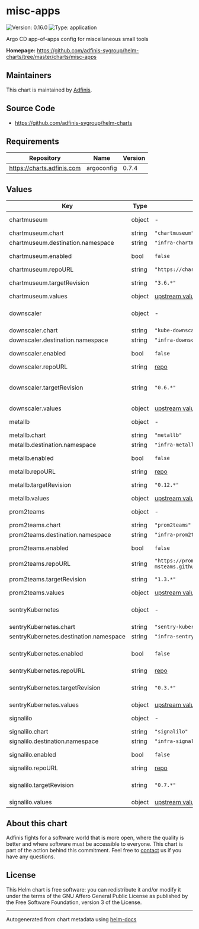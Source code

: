 # misc-apps

![Version: 0.16.0](https://img.shields.io/badge/Version-0.16.0-informational?style=flat-square) ![Type: application](https://img.shields.io/badge/Type-application-informational?style=flat-square)

Argo CD app-of-apps config for miscellaneous small tools

**Homepage:** <https://github.com/adfinis-sygroup/helm-charts/tree/master/charts/misc-apps>

## Maintainers
This chart is maintained by [Adfinis](https://adfinis.com/?pk_campaign=github&pk_kwd=helm-charts).

## Source Code

* <https://github.com/adfinis-sygroup/helm-charts>

## Requirements

| Repository | Name | Version |
|------------|------|---------|
| https://charts.adfinis.com | argoconfig | 0.7.4 |

## Values

| Key | Type | Default | Description |
|-----|------|---------|-------------|
| chartmuseum | object | - | [chartmuseum](https://chartmuseum.com) ([example](./example/chartmuseum.yaml)) |
| chartmuseum.chart | string | `"chartmuseum"` | Chart |
| chartmuseum.destination.namespace | string | `"infra-chartmuseum"` | Namespace |
| chartmuseum.enabled | bool | `false` | Enable chartmuseum |
| chartmuseum.repoURL | string | `"https://chartmuseum.github.io/charts"` | [repo](https://chartmuseum.github.io/charts) |
| chartmuseum.targetRevision | string | `"3.6.*"` | [chartmuseum Helm chart](https://github.com/chartmuseum/charts/tree/main/src/chartmuseum) |
| chartmuseum.values | object | [upstream values](https://github.com/chartmuseum/charts/blob/main/src/chartmuseum/values.yaml) | Helm values |
| downscaler | object | - | [kube-downscaler](https://github.com/hjacobs/kube-downscaler) ([example](./examples/kube-downscaler.yaml)) |
| downscaler.chart | string | `"kube-downscaler"` | Chart |
| downscaler.destination.namespace | string | `"infra-downscaler"` | Namespace |
| downscaler.enabled | bool | `false` | Enable kube-downscaler |
| downscaler.repoURL | string | [repo](https://charts.helm.sh/incubator) | Repo URL |
| downscaler.targetRevision | string | `"0.6.*"` | [kube-downscaler Helm chart](https://github.com/helm/charts/tree/master/incubator/kube-downscaler) version |
| downscaler.values | object | [upstream values](https://github.com/helm/charts/blob/master/incubator/kube-downscaler/values.yaml) | Helm values |
| metallb | object | - | [metallb](https://github.com/metallb/metallb) ([example](./examples/metallb.yaml)) |
| metallb.chart | string | `"metallb"` | Chart |
| metallb.destination.namespace | string | `"infra-metallb"` | Namespace |
| metallb.enabled | bool | `false` | Enable metallb |
| metallb.repoURL | string | [repo](https://metallb.github.io/metallb) | Repo URL |
| metallb.targetRevision | string | `"0.12.*"` | [metallb Helm chart](https://github.com/metallb/metallb/tree/main/charts/metallb) |
| metallb.values | object | [upstream values](https://github.com/metallb/metallb/blob/main/charts/metallb/values.yaml) | Helm values |
| prom2teams | object | - | [prom2teams](https://github.com/prometheus-msteams/prometheus-msteams) ([example](./example/prom2teams.yaml)) |
| prom2teams.chart | string | `"prom2teams"` | Chart |
| prom2teams.destination.namespace | string | `"infra-prom2teams"` | Namespace |
| prom2teams.enabled | bool | `false` | Enable prom2teams |
| prom2teams.repoURL | string | `"https://prometheus-msteams.github.io/prometheus-msteams"` | [repo](https://prometheus-msteams.github.io/prometheus-msteams) |
| prom2teams.targetRevision | string | `"1.3.*"` | [prom2teams Helm chart](https://github.com/prometheus-msteams/prometheus-msteams/tree/master/chart/prometheus-msteams) |
| prom2teams.values | object | [upstream values](https://github.com/prometheus-msteams/prometheus-msteams/blob/master/chart/prometheus-msteams/values.yaml) | Helm values |
| sentryKubernetes | object | - | [sentry-kubernetes](https://github.com/getsentry/sentry-kubernetes) ([example](./examples/sentry-kubernetes.yaml) |
| sentryKubernetes.chart | string | `"sentry-kubernetes"` | Chart |
| sentryKubernetes.destination.namespace | string | `"infra-sentry-kubernetes"` | Namespace |
| sentryKubernetes.enabled | bool | `false` | Enable sentry-kubernetes |
| sentryKubernetes.repoURL | string | [repo](https://sentry-kubernetes.github.io/charts) | Repo URL |
| sentryKubernetes.targetRevision | string | `"0.3.*"` | [sentry-kubernetes Helm chart](https://github.com/sentry-kubernetes/charts/tree/develop/sentry-kubernetes) |
| sentryKubernetes.values | object | [upstream values](https://github.com/sentry-kubernetes/charts/blob/develop/sentry-kubernetes/values.yaml) | Helm values |
| signalilo | object | - | [sigalilo](https://github.com/vshn/signalilo) ([example](./examples/signalilo.yaml)) |
| signalilo.chart | string | `"signalilo"` | Chart |
| signalilo.destination.namespace | string | `"infra-signalilo"` | Namespace |
| signalilo.enabled | bool | `false` | Enable signalilo |
| signalilo.repoURL | string | [repo](https://charts.appuio.ch) | Repo URL |
| signalilo.targetRevision | string | `"0.7.*"` | [signalilo Helm chart](https://github.com/appuio/charts/tree/master/appuio/signalilo) version |
| signalilo.values | object | [upstream values](https://github.com/appuio/charts/blob/master/appuio/signalilo/values.yaml) | Helm values |

## About this chart

Adfinis fights for a software world that is more open, where the quality is
better and where software must be accessible to everyone. This chart
is part of the action behind this commitment. Feel free to
[contact](https://adfinis.com/kontakt/?pk_campaign=github&pk_kwd=helm-charts)
us if you have any questions.

## License

This Helm chart is free software: you can redistribute it and/or modify it under the terms
of the GNU Affero General Public License as published by the Free Software Foundation,
version 3 of the License.

----------------------------------------------
Autogenerated from chart metadata using [helm-docs](https://github.com/norwoodj/helm-docs/)
